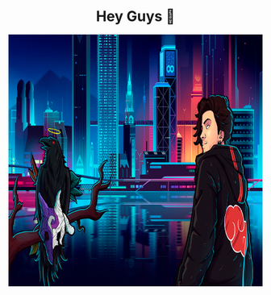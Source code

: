 <h1 align="center">
  Hey Guys 👋
</h1>
<div align="center">
   <!-- <img height="350em" src="./.github/assets/cover_.png"/> -->
   <img height="500em" src="https://raw.githubusercontent.com/JuanSalles/JuanSalles/main/Banner2.png">
</div>


<!--
**JuanSalles/JuanSalles** is a ✨ _special_ ✨ repository because its `README.md` (this file) appears on your GitHub profile.

Here are some ideas to get you started:

- 🔭 I’m currently working on ...
- 🌱 I’m currently learning ...
- 👯 I’m looking to collaborate on ...
- 🤔 I’m looking for help with ...
- 💬 Ask me about ...
- 📫 How to reach me: ...
- 😄 Pronouns: ...
- ⚡ Fun fact: ...
-->
